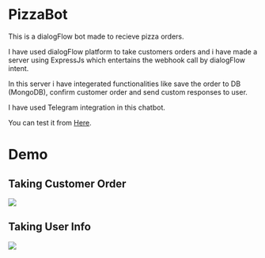 # PizzaBot

This is a dialogFlow bot made to recieve pizza orders.  

I have used dialogFlow platform to take customers orders and i have made a server using ExpressJs which entertains the webhook call by dialogFlow intent.

In this server i have integerated functionalities like save the order to DB (MongoDB), confirm customer order and send custom responses to user.

I have used Telegram integration in this chatbot.

You can test it from [Here](https://t.me/Pizza_17Bot).

# Demo

## Taking Customer Order

![](https://github.com/Ziyad-Beyg/PizzaBot/blob/main/READMEGifs/gif1.gif)

## Taking User Info

![](https://github.com/Ziyad-Beyg/PizzaBot/blob/main/READMEGifs/gif2.gif)
